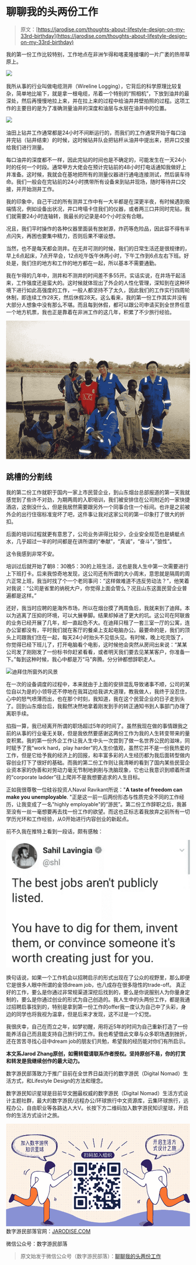<!--yml
category: 未分类
date: 2022-06-26 00:00:00
-->

# 聊聊我的头两份工作

> 原文：[https://jarodise.com/thoughts-about-lifestyle-design-on-my-33rd-birthday](https://jarodise.com/thoughts-about-lifestyle-design-on-my-33rd-birthday)

我的第一份工作比较特别，工作地点在非洲乍得和喀麦隆接壤的一片广袤的热带草原上。

![](img/df60f78d1f90cd7ddd1dc2b7c00df1af.png)

我所从事的行业叫做电缆测井（Wireline Logging），它背后的科学原理比较复杂，简单地比喻下，就是拿一根电缆，吊着一个特别的“照相机”，下放到油井的最深处，然后再慢慢地拉上来，并在拉上来的过程中给油井井壁拍照的过程。这项工作的主要目的是为了准确测量油井的深度和油层与水层在油井中的位置。

![](img/9fac51257a4ea55863df767213f01c44.png)

油田上钻井工作通常都是24小时不间断运行的，而我们的工作通常开始于每口油井完钻（钻井结束）的时候，这时候钻井队会把钻杆从油井中提出来，把井口交接给我们进行测量。

每口油井的深度都不一样，因此完钻的时间也是不确定的，可能发生在一天24小时的任何一个时段。通常甲方大佬会在预计完钻前的48小时打电话通知我做好上井准备。这时候，我就会在基地把所有的测量仪器进行通电连接测试，然后装车待命。我们一般会在完钻前的24小时携带所有设备来到钻井现场，随时等待井口交接，并开始测井工作。

我的印象中，自己干过的所有测井工作中有一大半都是在深更半夜，有时候遇到极端情况，例如设备出状况，井口垮塌卡住我们的仪器，或者两三口井同时完钻，我们就需要24小时连轴转，我最长的记录是40个小时没有合眼。

况且，我们平时操作的各种仪器里面装有放射源，炸药等危险品，因此容不得有半点闪失，再困也要集中精力，否则后果不堪设想。

当然，也不是每天都会测井。在无井可测的时候，我们的日常生活还是很规律的，早上6点起床，7点开早会，12点吃午饭午休两小时，下午工作到6点左右下班。好处是，我们住的地方和工作的地方都在一起，所以基本不需要通勤。

我在乍得的几年中，测井和不测井的时间差不多55开。实话实说，在井场干起活来，工作强度还是蛮大的。这时候就体现出了外企的人性化管理，深知到在这种环境下进行如此高强度的工作，一般人都坚持不了太久，因此我们的工作实行四周轮休制，即连续工作28天，然后休假28天。这么看来，我的第一份工作其实并没有大部分人想象中没有那么不堪。而且每到休假，都可以跟公司申请买到全世界任意一个地方机票，我也正是靠着在非洲工作的这几年，积累了不少旅行经验。

![beepress5-1567075125.jpeg](img/b049faefa1f268b8236212dadd38cbd8.png)

## 跳槽的分割线

我的第二份工作就职于国内一家上市民营企业，到山东烟台总部报道的第一天我就感觉到了些许不对劲，为期两周的入职培训，我们被安排住在公司附近的一家快捷酒店，这倒没什么，但是我居然需要跟另外一个同事合住一个标间。也许是之前被外企的出行住宿标准宠坏了吧，这件事让我对这家公司的第一印象打了很大的折扣。

后面的培训过程就更有意思了，公司业务讲得比较少，企业安全规范也是蜻蜓点水，几乎超过一半的时间都是在讲所谓的“奉献”，“真诚”，“奋斗“，”狼性”。

这令我感到非常不安。

培训过后就开始了朝8：30晚5：30的上班生活，这也是我人生中第一次需要进行上下班打卡。后来我惊奇地发现，这公司还有所谓的大小周末，意思就是隔周的周六正常上班，我当时找了个一个老同事问：”这样做难道不违反劳动法？”，他笑着对我说：“公司是省里的纳税大户，你觉得上面会管么？况且山东这面民营企业普遍都是这样。”

还好，我当时应聘的是海外市场，所以在烟台摸了两周鱼后，我就来到了迪拜。本以为逃离了压抑的环境，可以大展拳脚。结果却掉进了更大的坑。这公司在阿联酋的业务已经开展了几年，却一直起色不大。在迪拜只租了一套三室一厅的公寓，连办公室都没有，平时我们就在客厅的餐桌上支起电脑办公。最要命的是，我们的顶头上司跟我们住在一起，每天24小时抬头不见低头见。有时候，晚上吃完饭了，你觉得已经下班儿了，打开电脑看个电影，这时候他会突然从房间出来说：“某某公司发了刚刚发了一份标书你赶紧看看，或者明天我们要去见某某客户，你准备一下。”每到这种时候，我心中都是万“马”奔腾。分分钟都想辞职走人。

![迪拜住所窗外的风景](img/3bda86aa0b8bfeb8e7d8821138bc5710.png)

在一次的设备调度的过程中，本来就由于上面的安排混乱导致诸事不顺，公司的某位自以为是的小领导还不停地在我耳边给我讲大道理，教我做人，我终于没忍住，心中的怒气喷薄而出，也在那个时刻，我知道，我在这个民营企业的日子走到头了。回到山东烟台后，我毅然决然地拿着刚发到手的转正通知书到人事部门办理了离职手续。

掐指一算，我已经离开所谓的职场超过5年的时间了。虽然我现在做的事情跟我之前的从事的行业毫无关联，但是我依然要感谢这两份工作为我的人生转变带来的量变积累。我的第一份外企工作让我人生中头一次尝到了做一名世界公民的滋味，同时赋予了我“work hard，play harder”的人生价值观，虽然它并不是一份我热爱的工作，但是它给予我的经济上的回报，和丰富多彩的人生经历都为我后面转型做内容创业打下了很好的基础。而我的第二份工作则让我清晰的看到了国内某些民营企业资本家的伪善和对劳动力毫无节制地剥削与洗脑现象，它也让我意识到顺着所谓的“corporate ladder”往上爬并不是我想要追求的人生目标。

正如我很尊敬一位硅谷投资人Naval Ravikant所说："**A taste of freedom can make you unemployable**. "正是这一前一后两份形态与性质完全不同的工作经历，让我变成了一名"highly employable"的“游民”。第二份工作辞职之后，我甚至没有一丝一毫想要再去找一份工作的欲望。而这也正标志着我放弃之前所有一切学历光环和工作经验，从0开始进行内容创业的新起点。

前不久我在推特上看到一段话，颇有感触：

![beepress8-1567075147.jpeg](img/61e5829cb9dfeecf3a9ee34d6d3c8ae6.png)

换句话说，如果一个工作机会以招聘启示的形式出现在了公众的视野里，那么即便它是很多人眼中所谓的金领dream job，也八成存在很多隐性的trade-off。 真正好的工作，要么是你通过非常规渠道深挖后找到的，要么是你说服别人为你量身定制的，要么是你通过创业的形式为自己创造的。我人生中的头两份工作，都是我通过招聘启事找到的，特别是拿到第一份工作的offer我一度认为自己中了头彩，身边的同学也将我视为温拿，但是后来才发现，这不过是一个幻觉。

我很庆幸，自己在而立之年，如梦初醒，用将近5年的时间为自己重新打造了一份能养活自己而且能支持自己旅行的工作。我也希望借此文章与众多职场遇到挫折，还在苦苦寻找心目中dream job的朋友们共勉，希望我的经历能对你们有所启示。

**本文系Jarod Zhang原创，如需转载请联系作者授权。坚持原创不易，你的打赏和转发是我继续创作的最大动力。**

数字游民部落致力于推广目前在全世界日益流行的数字游民（Digital Nomad）生活方式，和Lifestyle Design的方法和理念。

数字游民知识星球是目前华文圈最权威的数字游民（Digital Nomad）生活方式设计主题社群，最大的数字游民/远程办公/环球旅行中文资源库，云集环球旅行，远程办公，自由职业等各路达人大V。长按下方二维码加入数字游民知识星球，开启你的生活方式设计之旅。

![zsxq.png](img/372227d0b2cb65a0aaa54cb6513e38e7.png) 数字游民部落官网：[JARODISE.COM](http://JARODISE.COM)

微信公众号：数字游民部落

> 原文始发于微信公众号（数字游民部落）：[聊聊我的头两份工作](http://mp.weixin.qq.com/s?__biz=MzIyMjAwNzAzNg==&mid=2650207806&idx=1&sn=6db9e9e57fdc91c2171245d47baf8514&chksm=f0364dadc741c4bb60c5dc7f9127f62dad7c303fb1269cfc7147876efa5adf3b8376abc8a283&token=454952603&lang=zh_CN#rd)
